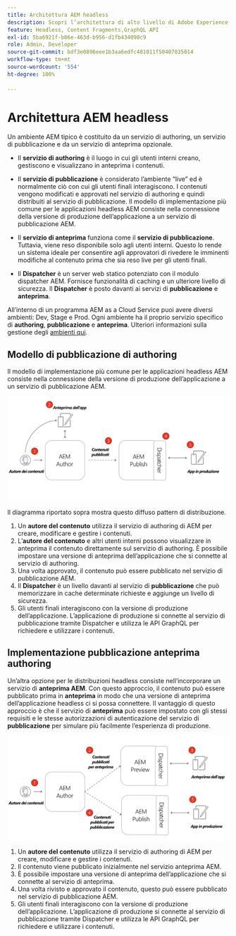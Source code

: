 ```yaml
---
title: Architettura AEM headless
description: Scopri l’architettura di alto livello di Adobe Experience Manager e in che modo si relaziona a una distribuzione headless. Comprendi il ruolo dei servizi Authoring, Anteprima e Pubblicazione di AEM e il modello di implementazione consigliato per le applicazioni headless.
feature: Headless, Content Fragments,GraphQL API
exl-id: 5ba6921f-b06e-463d-b956-d1fb434090c9
role: Admin, Developer
source-git-commit: bdf3e0896eee1b3aa6edfc481011f50407835014
workflow-type: tm+mt
source-wordcount: '554'
ht-degree: 100%

---
```


# Architettura AEM headless

Un ambiente AEM tipico è costituito da un servizio di authoring, un servizio di pubblicazione e da un servizio di anteprima opzionale.

* Il **servizio di authoring** è il luogo in cui gli utenti interni creano, gestiscono e visualizzano in anteprima i contenuti.

* Il **servizio di pubblicazione** è considerato l’ambiente “live” ed è normalmente ciò con cui gli utenti finali interagiscono. I contenuti vengono modificati e approvati nel servizio di authoring e quindi distribuiti al servizio di pubblicazione. Il modello di implementazione più comune per le applicazioni headless AEM consiste nella connessione della versione di produzione dell’applicazione a un servizio di pubblicazione AEM.

* Il **servizio di anteprima** funziona come il **servizio di pubblicazione**. Tuttavia, viene reso disponibile solo agli utenti interni. Questo lo rende un sistema ideale per consentire agli approvatori di rivedere le imminenti modifiche al contenuto prima che sia reso live per gli utenti finali.

* Il **Dispatcher** è un server web statico potenziato con il modulo dispatcher AEM. Fornisce funzionalità di caching e un ulteriore livello di sicurezza. Il **Dispatcher** è posto davanti ai servizi di **pubblicazione** e **anteprima**.

All’interno di un programma AEM as a Cloud Service puoi avere diversi ambienti: Dev, Stage e Prod. Ogni ambiente ha il proprio servizio specifico di **authoring**, **pubblicazione** e **anteprima**. Ulteriori informazioni sulla gestione degli [ambienti qui](/help/implementing/cloud-manager/manage-environments.md).

## Modello di pubblicazione di authoring

Il modello di implementazione più comune per le applicazioni headless AEM consiste nella connessione della versione di produzione dell’applicazione a un servizio di pubblicazione AEM.

![Architettura di pubblicazione di authoring](assets/autho-publish-architecture-diagram.png)

Il diagramma riportato sopra mostra questo diffuso pattern di distribuzione.

1. Un **autore del contenuto** utilizza il servizio di authoring di AEM per creare, modificare e gestire i contenuti.
1. L’**autore del contenuto** e altri utenti interni possono visualizzare in anteprima il contenuto direttamente sul servizio di authoring. È possibile impostare una versione di anteprima dell’applicazione che si connette al servizio di authoring.
1. Una volta approvato, il contenuto può essere pubblicato nel servizio di pubblicazione AEM.
1. Il **Dispatcher** è un livello davanti al servizio di **pubblicazione** che può memorizzare in cache determinate richieste e aggiunge un livello di sicurezza.
1. Gli utenti finali interagiscono con la versione di produzione dell’applicazione. L’applicazione di produzione si connette al servizio di pubblicazione tramite Dispatcher e utilizza le API GraphQL per richiedere e utilizzare i contenuti.

## Implementazione pubblicazione anteprima authoring

Un’altra opzione per le distribuzioni headless consiste nell’incorporare un servizio di **anteprima AEM**. Con questo approccio, il contenuto può essere pubblicato prima in **anteprima** in modo che una versione di anteprima dell’applicazione headless ci si possa connettere. Il vantaggio di questo approccio è che il servizio di **anteprima** può essere impostato con gli stessi requisiti e le stesse autorizzazioni di autenticazione del servizio di **pubblicazione** per simulare più facilmente l’esperienza di produzione.

![Architettura di anteprima e pubblicazione dell’authoring](assets/author-preview-publish-architecture-diagram.png)

1. Un **autore del contenuto** utilizza il servizio di authoring di AEM per creare, modificare e gestire i contenuti.
1. Il contenuto viene pubblicato inizialmente nel servizio anteprima AEM.
1. È possibile impostare una versione di anteprima dell’applicazione che si connette al servizio di anteprima.
1. Una volta rivisto e approvato il contenuto, questo può essere pubblicato nel servizio di pubblicazione AEM.
1. Gli utenti finali interagiscono con la versione di produzione dell’applicazione. L’applicazione di produzione si connette al servizio di pubblicazione tramite Dispatcher e utilizza le API GraphQL per richiedere e utilizzare i contenuti.
